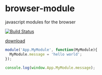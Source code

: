 # browser-module
javascript modules for the browser

[![Build Status](https://travis-ci.org/rwhitmire/browser-module.svg)](https://travis-ci.org/rwhitmire/browser-module)

[download](https://raw.githubusercontent.com/rwhitmire/browser-module/master/browser-module.js)

``` javascript
module('App.MyModule', function(MyModule){
  MyModule.message = 'hello world';
});

console.log(window.App.MyModule.message);
```
